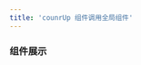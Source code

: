 ```yaml
---
title: 'counrUp 组件调用全局组件'
---
```


<countUp :endVal="9527"></countUp>

### 组件展示
<!-- <<< @/docs/.vuepress/components/countUp.vue -->